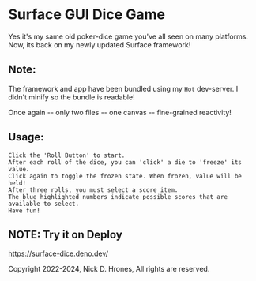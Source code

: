 # Surface GUI Dice Game

Yes it's my same old poker-dice game you've all seen on many platforms.    
Now, its back on my newly updated Surface framework!

## Note:
The framework and app have been bundled using my `Hot` dev-server.
I didn't minify so the bundle is readable!

Once again -- only two files -- one canvas -- fine-grained reactivity!

## Usage:
```
Click the 'Roll Button' to start.    
After each roll of the dice, you can 'click' a die to 'freeze' its value.    
Click again to toggle the frozen state. When frozen, value will be held!
After three rolls, you must select a score item.  
The blue highlighted numbers indicate possible scores that are available to select.
Have fun!
```
## NOTE: Try it on Deploy

https://surface-dice.deno.dev/    

Copyright 2022-2024, Nick D. Hrones, All rights are reserved.
